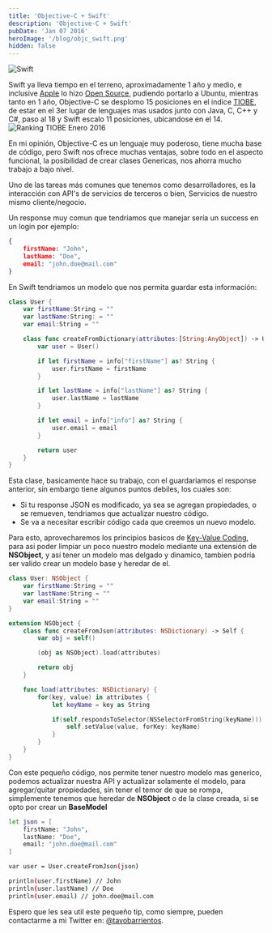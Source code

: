 ```yaml
---
title: 'Objective-C + Swift'
description: 'Objective-C + Swift'
pubDate: 'Jan 07 2016'
heroImage: '/blog/objc_swift.png'
hidden: false
---
```


![Swift](https://camo.githubusercontent.com/de32b354687f1cd9b05a89e4aa03c7f2d311f294/68747470733a2f2f73776966742e6f72672f6173736574732f696d616765732f73776966742e737667)

Swift ya lleva tiempo en el terreno, aproximadamente 1 año y medio, e inclusive [Apple](http://www.apple.com) lo hizo [Open Source](https://www.github.com/apple/swift), pudiendo portarlo a Ubuntu, mientras tanto en 1 año, Objective-C se desplomo 15 posiciones en el indice [TIOBE](http://www.tiobe.com/index.php/content/paperinfo/tpci/index.html), de estar en el 3er lugar de lenguajes mas usados junto con Java, C, C++ y C#, paso al 18 y Swift escalo 11 posiciones, ubicandose en el 14.
![Ranking TIOBE Enero 2016](/blog/tiobe012016.png)

En mi opinión, Objective-C es un lenguaje muy poderoso, tiene mucha base de código, pero Swift nos ofrece muchas ventajas, sobre todo en el aspecto funcional, la posibilidad de crear clases Genericas, nos ahorra mucho trabajo a bajo nivel.

Uno de las tareas más comunes que tenemos como desarrolladores, es la interacción con API's de servicios de terceros o bien, Servicios de nuestro mismo cliente/negocio.

Un response muy comun que tendriamos que manejar sería un success en un login por ejemplo:

```json
{
    firstName: "John",
    lastName: "Doe",
    email: "john.doe@mail.com"
}
```

En Swift tendriamos un modelo que nos permita guardar esta información:

```swift
class User {
    var firstName:String = ""
    var lastName:String: = ""
    var email:String = ""

    class func createFromDictionary(attributes:[String:AnyObject]) -> User {
        var user = User()

        if let firstName = info["firstName"] as? String {
            user.firstName = firstName
        }

        if let lastName = info["lastName"] as? String {
            user.lastName = lastName
        }

        if let email = info["info"] as? String {
            user.email = email
        }

        return user
    }
}
```

Esta clase, basicamente hace su trabajo, con el guardariamos el response anterior, sin embargo tiene algunos puntos debiles, los cuales son:

- Si tu response JSON es modificado, ya sea se agregan propiedades, o se remueven, tendriamos que actualizar nuestro código.
- Se va a necesitar escribir código cada que creemos un nuevo modelo.

Para esto, aprovecharemos los principios basicos de [Key-Value Coding](https://developer.apple.com/library/ios/documentation/Cocoa/Conceptual/KeyValueCoding/Articles/BasicPrinciples.html), para asi poder limpiar un poco nuestro modelo mediante una extensión de **NSObject**, y así tener un modelo mas delgado y dinamico, tambien podría ser valido crear un modelo base y heredar de el.

```swift
class User: NSObject {
    var firstName:String = ""
    var lastName:String = ""
    var email:String = ""
}

extension NSObject {
    class func createFromJson(attributes: NSDictionary) -> Self {
        var obj = self()

        (obj as NSObject).load(attributes)

        return obj
    }

    func load(attributes: NSDictionary) {
        for(key, value) in attributes {
            let keyName = key as String

            if(self.respondsToSelector(NSSelectorFromString(keyName))) {
                self.setValue(value, forKey: keyName)
            }
        }
    }
}
```

Con este pequeño código, nos permite tener nuestro modelo mas generico, podemos actualizar nuestra API y actualizar solamente el modelo, para agregar/quitar propiedades, sin tener el temor de que se rompa, simplemente tenemos que heredar de **NSObject** o de la clase creada, si se opto por crear un **BaseModel**

```bash
let json = [
    firstName: "John",
    lastName: "Doe",
    email: "john.doe@mail.com"
]

var user = User.createFromJson(json)

println(user.firstName) // John
println(user.lastName) // Doe
println(user.email) // john.doe@mail.com
```

Espero que les sea util este pequeño tip, como siempre, pueden contactarme a mi Twitter en: [@tavobarrientos](https://www.twitter.com/tavobarrientos).
